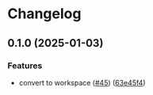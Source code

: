 # Changelog

## 0.1.0 (2025-01-03)


### Features

* convert to workspace ([#45](https://github.com/emarcotte/ac3/issues/45)) ([63e45f4](https://github.com/emarcotte/ac3/commit/63e45f4d8deadc3c2f276fb62750f8e96b8c4500))
